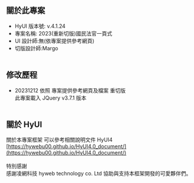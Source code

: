 ## 關於此專案

- HyUI 版本號: v.4.1.24
- 專案名稱: 2023\(重新切版)國民法官一頁式
- UI 設計師:無(依專案提供參考網頁)
- 切版設計師:Margo
  <br/>
  <br/>

## 修改歷程

- 20231212 依照 專案提供參考網頁及檔案 重切版
  <br/>此專案載入 JQuery v3.7.1 版本
  <br/>
  <br/>

## 關於 HyUI

關於本專案框架 可以參考相關說明文件 HyUI4<br/>
[https://hywebu00.github.io/HyUI4.0_document/](https://hywebu00.github.io/HyUI4.0_document/)
<br/><br/>
特別感謝<br/>
感謝凌網科技 hyweb technology co. Ltd 協助與支持本框架開發的可愛夥伴們。
